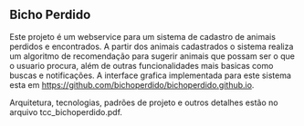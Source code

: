 ## Bicho Perdido

Este projeto é um webservice para um sistema de cadastro de animais perdidos e encontrados. A partir dos animais cadastrados o sistema realiza um algoritmo de recomendação para sugerir animais que possam ser o que o usuario procura, além de outras funcionalidades mais basicas como buscas e notificações. A interface grafica implementada para este sistema esta em https://github.com/bichoperdido/bichoperdido.github.io.

Arquitetura, tecnologias, padrões de projeto e outros detalhes estão no arquivo tcc_bichoperdido.pdf.